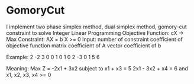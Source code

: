 # GomoryCut
I implement two phase simplex method, dual simplex method, gomory-cut constraint to solve Integer Linear Programming
Objective Function: cX -> Max
Constraint: AX = b
X >= 0
Input:
number of constraint
coefficient of objective function
matrix coefficient of A
vector coefficient of b

Example:
2
-2 3 0 0
1 0 1 0
2 -3 0 1
5 6

Meaning:
Max Z = -2x1 + 3x2
subject to
 x1       +  x3       = 5
2x1 - 3x2       +  x4 = 6
and x1, x2, x3, x4 >= 0
